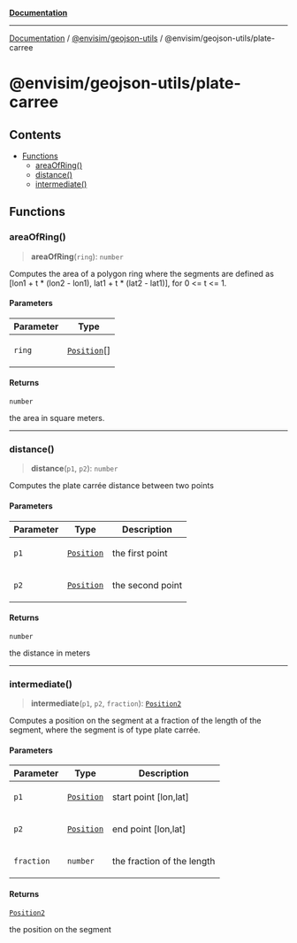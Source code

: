 [**Documentation**](../../../../README.md)

---

[Documentation](../../../../README.md) / [@envisim/geojson-utils](../../README.md) / @envisim/geojson-utils/plate-carree

# @envisim/geojson-utils/plate-carree

## Contents

- [Functions](#functions)
  - [areaOfRing()](#areaofring)
  - [distance()](#distance)
  - [intermediate()](#intermediate)

## Functions

### areaOfRing()

> **areaOfRing**(`ring`): `number`

Computes the area of a polygon ring where the segments are
defined as \[lon1 + t \* (lon2 - lon1), lat1 + t \* (lat2 - lat1)], for
0 <= t <= 1.

#### Parameters

<table>
<thead>
<tr>
<th>Parameter</th>
<th>Type</th>
</tr>
</thead>
<tbody>
<tr>
<td>

`ring`

</td>
<td>

[`Position`](geojson.md#position)\[]

</td>
</tr>
</tbody>
</table>

#### Returns

`number`

the area in square meters.

---

### distance()

> **distance**(`p1`, `p2`): `number`

Computes the plate carrée distance between two points

#### Parameters

<table>
<thead>
<tr>
<th>Parameter</th>
<th>Type</th>
<th>Description</th>
</tr>
</thead>
<tbody>
<tr>
<td>

`p1`

</td>
<td>

[`Position`](geojson.md#position)

</td>
<td>

the first point

</td>
</tr>
<tr>
<td>

`p2`

</td>
<td>

[`Position`](geojson.md#position)

</td>
<td>

the second point

</td>
</tr>
</tbody>
</table>

#### Returns

`number`

the distance in meters

---

### intermediate()

> **intermediate**(`p1`, `p2`, `fraction`): [`Position2`](geojson.md#position2)

Computes a position on the segment at a fraction of the length of the
segment, where the segment is of type plate carrée.

#### Parameters

<table>
<thead>
<tr>
<th>Parameter</th>
<th>Type</th>
<th>Description</th>
</tr>
</thead>
<tbody>
<tr>
<td>

`p1`

</td>
<td>

[`Position`](geojson.md#position)

</td>
<td>

start point \[lon,lat]

</td>
</tr>
<tr>
<td>

`p2`

</td>
<td>

[`Position`](geojson.md#position)

</td>
<td>

end point \[lon,lat]

</td>
</tr>
<tr>
<td>

`fraction`

</td>
<td>

`number`

</td>
<td>

the fraction of the length

</td>
</tr>
</tbody>
</table>

#### Returns

[`Position2`](geojson.md#position2)

the position on the segment

